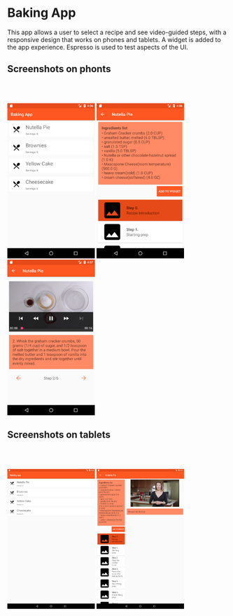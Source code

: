 # Baking App

This app allows a user to select a recipe and see video-guided steps, with a responsive design that works on phones and tablets. A widget is added to the app experience. Espresso is used to test aspects of the UI. 


## Screenshots on phonts
<br/>
<br/>
<p float="left">
  <img src="https://github.com/direction123/Baking-App/blob/master/screenshots/Screenshot_1506380802.png" width="200" />
  <img src="https://github.com/direction123/Baking-App/blob/master/screenshots/Screenshot_1506380810.png" width="200" /> 
  <img src="https://github.com/direction123/Baking-App/blob/master/screenshots/Screenshot_1506380825.png" width="200" /> 
</p>

## Screenshots on tablets
<br/>
<br/>
<p float="left">
  <img src="https://github.com/direction123/Baking-App/blob/master/screenshots/Screenshot_1506381665.png" width="200" />
  <img src="https://github.com/direction123/Baking-App/blob/master/screenshots/Screenshot_1506381684.png" width="200" /> 
</p>